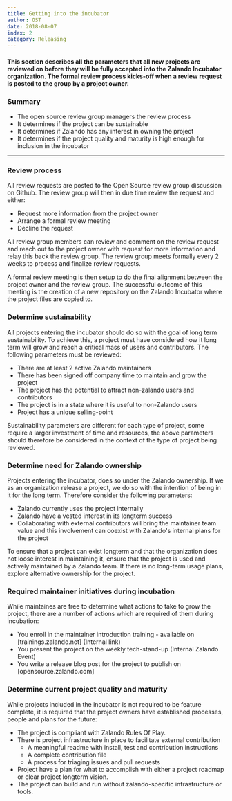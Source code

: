 ```yaml
---
title: Getting into the incubator
author: OST
date: 2018-08-07
index: 2
category: Releasing
---
```


#### This section describes all the parameters that all new projects are reviewed on before they will be fully accepted into the Zalando Incubator organization. The formal review process kicks-off when a review request is posted to the group by a project owner. 


### Summary

- The open source review group managers the review process
- It determines if the project can be sustainable
- It determines if Zalando has any interest in owning the project 
- It determines if the project quality and maturity is high enough for inclusion in the incubator

---

### Review process

All review requests are posted to the Open Source review group discussion on Github. The review group will then in due time review the request and either:

- Request more information from the project owner
- Arrange a formal review meeting
- Decline the request

All review group members can review and comment on the review request and reach out to the project owner with request for more information and relay this back the review group. The review group meets formally every 2 weeks to process and finalize review requests. 

A formal review meeting is then setup to do the final alignment between the project owner and the review group. The successful outcome of this meeting is the creation of a new repository on the Zalando Incubator where the project files are copied to. 


### Determine sustainability
All projects entering the incubator should do so with the goal of long term sustainability.
To achieve this, a project must have considered how it long term will grow and reach a critical mass of users and contributors. The following parameters must be reviewed:

- There are at least 2 active Zalando maintainers
- There has been signed off company time to maintain and grow the project
- The project has the potential to attract non-zalando users and contributors
- The project is in a state where it is useful to non-Zalando users
- Project has a unique selling-point
    
Sustainability parameters are different for each type of project, some require a larger investment of time and resources, the above parameters should therefore be considered in the context of the type of project being reviewed. 


### Determine need for Zalando ownership
Projects entering the incubator, does so under the Zalando ownership. If we as an organization release a project, we do so with the intention of being in it for the long term. Therefore consider the following parameters:

- Zalando currently uses the project internally
- Zalando have a vested interest in its longterm success
- Collaborating with external contributors will bring the maintainer team value and this involvement can coexist with Zalando's internal plans for the project 

To ensure that a project can exist longterm and that the organization does not loose interest in maintaining it, ensure that the project is used and actively maintained by a Zalando team. If there is no long-term usage plans, explore alternative ownership for the project.

### Required maintainer initiatives during incubation
While maintaines are free to determine what actions to take to grow the project, there are a number of actions which are required of them during incubation:

- You enroll in the maintainer introduction training - available on [trainings.zalando.net] (Internal link)
- You present the project on the weekly tech-stand-up (Internal Zalando Event)
- You write a release blog post for the project to publish on [opensource.zalando.com]

### Determine current project quality and maturity
While projects included in the incubator is not required to be feature complete, it is required that the project owners have established processes, people and plans for the future:

- The project is compliant with Zalando Rules Of Play.
- There is project infrastructure in place to facilitate external contribution
  - A meaningful readme with install, test and contribution instructions
  - A complete contribution file
  - A process for triaging issues and pull requests
- Project have a plan for what to accomplish with either a project roadmap or clear project longterm vision. 
- The project can build and run without zalando-specific infrastructure or tools.
